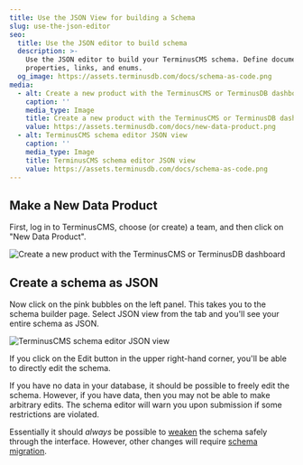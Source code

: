```yaml
---
title: Use the JSON View for building a Schema
slug: use-the-json-editor
seo:
  title: Use the JSON editor to build schema
  description: >-
    Use the JSON editor to build your TerminusCMS schema. Define documents,
    properties, links, and enums. 
  og_image: https://assets.terminusdb.com/docs/schema-as-code.png
media:
  - alt: Create a new product with the TerminusCMS or TerminusDB dashboard
    caption: ''
    media_type: Image
    title: Create a new product with the TerminusCMS or TerminusDB dashboard
    value: https://assets.terminusdb.com/docs/new-data-product.png
  - alt: TerminusCMS schema editor JSON view
    caption: ''
    media_type: Image
    title: TerminusCMS schema editor JSON view
    value: https://assets.terminusdb.com/docs/schema-as-code.png
---
```


## Make a New Data Product

First, log in to TerminusCMS, choose (or create) a team, and then click on "New Data Product".

![Create a new product with the TerminusCMS or TerminusDB dashboard](https://assets.terminusdb.com/docs/new-data-product.png)

## Create a schema as JSON

Now click on the pink bubbles on the left panel. This takes you to the schema builder page. Select JSON view from the tab and you'll see your entire schema as JSON.

![TerminusCMS schema editor JSON view](https://assets.terminusdb.com/docs/schema-as-code.png)

If you click on the Edit button in the upper right-hand corner, you'll be able to directly edit the schema.

If you have no data in your database, it should be possible to freely edit the schema. However, if you have data, then you may not be able to make arbitrary edits. The schema editor will warn you upon submission if some restrictions are violated.

Essentially it should _always_ be possible to [weaken](/docs/what-is-schema-weakening/) the schema safely through the interface. However, other changes will require [schema migration](/docs/schema-migration-reference-guide/).